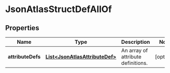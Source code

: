 

# JsonAtlasStructDefAllOf

## Properties

Name | Type | Description | Notes
------------ | ------------- | ------------- | -------------
**attributeDefs** | [**List&lt;JsonAtlasAttributeDef&gt;**](JsonAtlasAttributeDef.md) | An array of attribute definitions. |  [optional]



